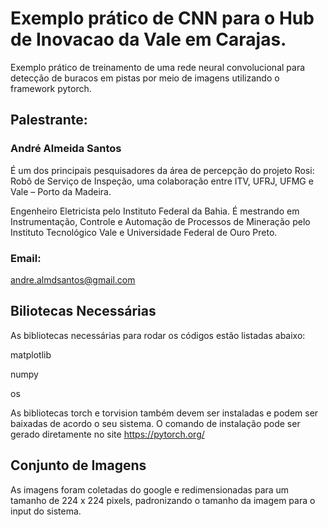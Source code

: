# Exemplo prático de CNN para o Hub de Inovacao da Vale em Carajas.

Exemplo prático de treinamento de uma rede neural convolucional para detecção de buracos em pistas por meio de imagens utilizando o framework pytorch.

## Palestrante: 

### André Almeida Santos

É um dos principais pesquisadores da área de percepção do projeto Rosi: Robô de Serviço de Inspeção, uma colaboração entre ITV, UFRJ, UFMG e Vale – Porto da Madeira.

Engenheiro Eletricista pelo Instituto Federal da Bahia. É mestrando em Instrumentação, Controle e Automação de Processos de Mineração pelo Instituto Tecnológico Vale e Universidade Federal de Ouro Preto.


### Email:

andre.almdsantos@gmail.com

## Biliotecas Necessárias

As bibliotecas necessárias para rodar os códigos estão listadas abaixo:


matplotlib

numpy

os


As bibliotecas torch e torvision também devem ser instaladas e podem ser baixadas de acordo o seu sistema. O comando de instalação pode ser gerado diretamente no site https://pytorch.org/

## Conjunto de Imagens

As imagens foram coletadas do google e redimensionadas para um tamanho de 224 x 224 pixels, padronizando o tamanho da imagem para o input do sistema.
